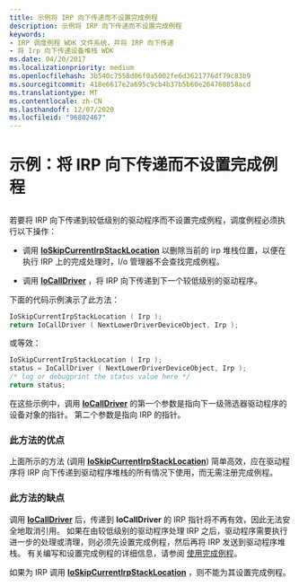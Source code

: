 ```yaml
---
title: 示例将 IRP 向下传递而不设置完成例程
description: 示例将 IRP 向下传递而不设置完成例程
keywords:
- IRP 调度例程 WDK 文件系统，并将 IRP 向下传递
- 将 Irp 向下传递设备堆栈 WDK
ms.date: 04/20/2017
ms.localizationpriority: medium
ms.openlocfilehash: 3b540c7558d06f0a5002fe6d3621776df79c83b9
ms.sourcegitcommit: 418e6617e2a695c9cb4b37b5b60e264760858acd
ms.translationtype: MT
ms.contentlocale: zh-CN
ms.lasthandoff: 12/07/2020
ms.locfileid: "96802467"
---
```

# <a name="example-passing-the-irp-down-without-setting-a-completion-routine"></a>示例：将 IRP 向下传递而不设置完成例程


## <span id="ddk_example_passing_the_irp_down_without_setting_a_completion_routine_"></span><span id="DDK_EXAMPLE_PASSING_THE_IRP_DOWN_WITHOUT_SETTING_A_COMPLETION_ROUTINE_"></span>


若要将 IRP 向下传递到较低级别的驱动程序而不设置完成例程，调度例程必须执行以下操作：

-   调用 [**IoSkipCurrentIrpStackLocation**](../kernel/mm-bad-pointer.md) 以删除当前的 irp 堆栈位置，以便在执行 IRP 上的完成处理时，I/o 管理器不会查找完成例程。

-   调用 [**IoCallDriver**](/windows-hardware/drivers/ddi/wdm/nf-wdm-iocalldriver) ，将 IRP 向下传递到下一个较低级别的驱动程序。

下面的代码示例演示了此方法：

```cpp
IoSkipCurrentIrpStackLocation ( Irp ); 
return IoCallDriver ( NextLowerDriverDeviceObject, Irp ); 
```

或等效：

```cpp
IoSkipCurrentIrpStackLocation ( Irp ); 
status = IoCallDriver ( NextLowerDriverDeviceObject, Irp ); 
/* log or debugprint the status value here */
return status; 
```

在这些示例中，调用 [**IoCallDriver**](/windows-hardware/drivers/ddi/wdm/nf-wdm-iocalldriver) 的第一个参数是指向下一级筛选器驱动程序的设备对象的指针。 第二个参数是指向 IRP 的指针。

### <a name="span-idadvantages_of_this_approachspanspan-idadvantages_of_this_approachspanspan-idadvantages_of_this_approachspanadvantages-of-this-approach"></a><span id="Advantages_of_This_Approach"></span><span id="advantages_of_this_approach"></span><span id="ADVANTAGES_OF_THIS_APPROACH"></span>此方法的优点

上面所示的方法 (调用 [**IoSkipCurrentIrpStackLocation**](../kernel/mm-bad-pointer.md)) 简单高效，应在驱动程序将 IRP 向下传递到驱动程序堆栈的所有情况下使用，而无需注册完成例程。

### <a name="span-iddisadvantages_of_this_approachspanspan-iddisadvantages_of_this_approachspanspan-iddisadvantages_of_this_approachspandisadvantages-of-this-approach"></a><span id="Disadvantages_of_This_Approach"></span><span id="disadvantages_of_this_approach"></span><span id="DISADVANTAGES_OF_THIS_APPROACH"></span>此方法的缺点

调用 [**IoCallDriver**](/windows-hardware/drivers/ddi/wdm/nf-wdm-iocalldriver) 后，传递到 **IoCallDriver** 的 IRP 指针将不再有效，因此无法安全地取消引用。 如果在由较低级别的驱动程序处理 IRP 之后，驱动程序需要执行进一步的处理或清理，则必须先设置完成例程，然后再将 IRP 发送到驱动程序堆栈。 有关编写和设置完成例程的详细信息，请参阅 [使用完成例程](using-irp-completion-routines.md)。

如果为 IRP 调用 [**IoSkipCurrentIrpStackLocation**](../kernel/mm-bad-pointer.md) ，则不能为其设置完成例程。

 

